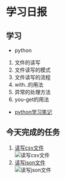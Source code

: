 # 学习日报

## 学习

* python
1. 文件的读写  
2. 文件读写的模式
3. 文件读写的流程
4. with..的用法
5. 异常的处理方法
6. you-get的用法  
* [python学习笔记](https://github.com/huanting0016/summer-photo/blob/master/8.1/python.md)

## 今天完成的任务
1. [读写csv文件](https://github.com/huanting0016/summer-photo/blob/master/8.1/%E8%AF%BB%E5%86%99scv%E6%96%87%E4%BB%B6.py)   
  ![读写csv文件](https://github.com/huanting0016/summer-photo/blob/master/8.1/%E8%AF%BB%E5%86%99scv%E6%96%87%E4%BB%B6.png)
2. [读写json文件](https://github.com/huanting0016/summer-photo/blob/master/8.1/%E8%AF%BB%E5%86%99json%E6%96%87%E4%BB%B6.py)  
  ![读写json文件](https://github.com/huanting0016/summer-photo/blob/master/8.1/%E8%AF%BB%E5%86%99json%E6%96%87%E4%BB%B6.png)
